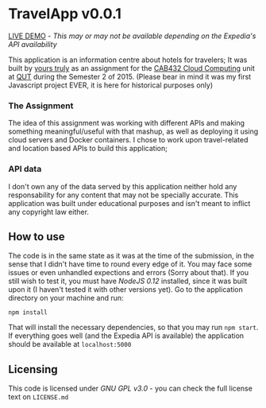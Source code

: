 # TravelApp v0.0.1 

[LIVE DEMO](http://limitless-peak-7667.herokuapp.com) - *This may or may not be available depending on the Expedia's API availability*

This application is an information centre about hotels for travelers; It was built by [yours truly](http://github.com/joaolucasl) as an assignment for the [CAB432 Cloud Computing](https://www.qut.edu.au/study/unit-search/unit?unitCode=CAB432&idunit=53779) unit at [QUT](qut.edu.au) during the Semester 2 of 2015. (Please bear in mind it was my first Javascript project EVER, it is here for historical purposes only)
### The Assignment
The idea of this assignment was working with different APIs and making something meaningful/useful with that mashup, as well as deploying it using cloud servers and Docker containers. I chose to work upon travel-related and location based APIs to build this application;
### API data
I don't own any of the data served by this application neither hold any responsability for any content that may not be specially accurate. This application was built under educational purposes and isn't meant to inflict any copyright law either.

## How to use
The code is in the same state as it was at the time of the submission, in the sense that I didn't have time to round every edge of it. You may face some issues or even unhandled expections and errors (Sorry about that). 
If you still wish to test it, you must have *NodeJS 0.12* installed, since it was built upon it (I haven't tested it with other versions yet). Go to the application directory on your machine and run:

`npm install`

That will install the necessary dependencies, so that you may run `npm start`. If everything goes well (and the Expedia API is available) the application should be available at `localhost:5000`

## Licensing
This code is licensed under *GNU GPL v3.0* - you can check the full license text on `LICENSE.md`